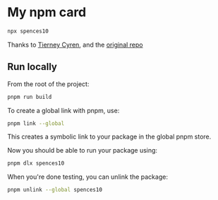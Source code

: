 # My npm card

```js
npx spences10
```

Thanks to [Tierney Cyren], and the [original repo]

## Run locally

From the root of the project:

```bash
pnpm run build
```

To create a global link with pnpm, use:

```bash
pnpm link --global
```

This creates a symbolic link to your package in the global pnpm store.

Now you should be able to run your package using:

```bash
pnpm dlx spences10
```

When you're done testing, you can unlink the package:

```bash
pnpm unlink --global spences10
```

[tierney cyren]: https://github.com/bnb
[original repo]: https://github.com/bnb/bitandbang
